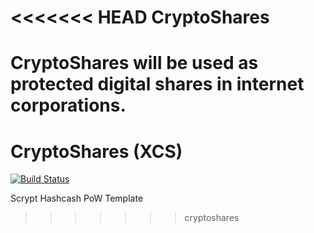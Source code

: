 <<<<<<< HEAD
CryptoShares
============

CryptoShares will be used as protected digital shares in internet corporations.
=======
CryptoShares (XCS)
===========

[![Build Status](https://travis-ci.org/RazorLove/CryptoShares.png?branch=master)](https://travis-ci.org/RazorLove/CryptoShares)


Scrypt Hashcash PoW Template
>>>>>>> cryptoshares
